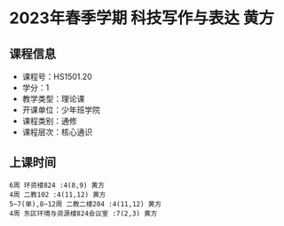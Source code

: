 # 2023年春季学期 科技写作与表达 黄方






## 课程信息

- 课程号：HS1501.20
- 学分：1
- 教学类型：理论课
- 开课单位：少年班学院
- 课程类别：通修
- 课程层次：核心通识

## 上课时间

```
6周 环资楼824 :4(8,9) 黄方
4周 二教102 :4(11,12) 黄方
5~7(单),8~12周 二教二楼204 :4(11,12) 黄方
4周 东区环境与资源楼824会议室 :7(2,3) 黄方
```

